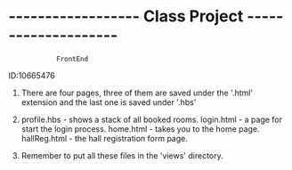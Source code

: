 #    ------------------ Class Project --------------------
                FrontEnd
ID:10665476

1. There are four pages, three of them are saved under the '.html' extension and
the last one is saved under '.hbs'
2. profile.hbs - shows a stack of all booked rooms.
   login.html - a page for start the login process.
   home.html - takes you to the home page. 
   hallReg.html - the hall registration form page.
   
 3. Remember to put all these files in the 'views' directory.  

